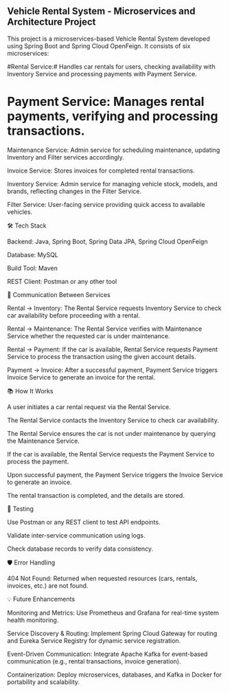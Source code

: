 <h2>Vehicle Rental System - Microservices and Architecture Project </h2>

This project is a microservices-based Vehicle Rental System developed using Spring Boot and Spring Cloud OpenFeign. It consists of six microservices:

#Rental Service:# Handles car rentals for users, checking availability with Inventory Service and processing payments with Payment Service.

# Payment Service:  Manages rental payments, verifying and processing transactions.

Maintenance Service: Admin service for scheduling maintenance, updating Inventory and Filter services accordingly.

Invoice Service: Stores invoices for completed rental transactions.

Inventory Service: Admin service for managing vehicle stock, models, and brands, reflecting changes in the Filter Service.

Filter Service: User-facing service providing quick access to available vehicles.

🛠 Tech Stack

Backend: Java, Spring Boot, Spring Data JPA, Spring Cloud OpenFeign

Database: MySQL

Build Tool: Maven

REST Client: Postman or any other tool

🔗 Communication Between Services

Rental → Inventory: The Rental Service requests Inventory Service to check car availability before proceeding with a rental.

Rental → Maintenance: The Rental Service verifies with Maintenance Service whether the requested car is under maintenance.

Rental → Payment: If the car is available, Rental Service requests Payment Service to process the transaction using the given account details.

Payment → Invoice: After a successful payment, Payment Service triggers Invoice Service to generate an invoice for the rental.

📚 How It Works

A user initiates a car rental request via the Rental Service.

The Rental Service contacts the Inventory Service to check car availability.

The Rental Service ensures the car is not under maintenance by querying the Maintenance Service.

If the car is available, the Rental Service requests the Payment Service to process the payment.

Upon successful payment, the Payment Service triggers the Invoice Service to generate an invoice.

The rental transaction is completed, and the details are stored.

🧪 Testing

Use Postman or any REST client to test API endpoints.

Validate inter-service communication using logs.

Check database records to verify data consistency.

🛡 Error Handling

404 Not Found: Returned when requested resources (cars, rentals, invoices, etc.) are not found.

💡 Future Enhancements

Monitoring and Metrics: Use Prometheus and Grafana for real-time system health monitoring.

Service Discovery & Routing: Implement Spring Cloud Gateway for routing and Eureka Service Registry for dynamic service registration.

Event-Driven Communication: Integrate Apache Kafka for event-based communication (e.g., rental transactions, invoice generation).

Containerization: Deploy microservices, databases, and Kafka in Docker for portability and scalability.
